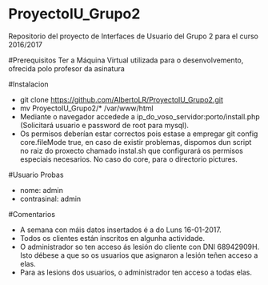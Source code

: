 # ProyectoIU_Grupo2
Repositorio del proyecto de Interfaces de Usuario del Grupo 2 para el curso 2016/2017

#Prerequisitos
Ter a Máquina Virtual utilizada para o desenvolvemento, ofrecida polo profesor da asinatura

#Instalacion
* git clone https://github.com/AlbertoLR/ProyectoIU_Grupo2.git
* mv ProyectoIU_Grupo2/* /var/www/html
* Mediante o navegador accedede a ip_do_voso_servidor:porto/install.php (Solicitará usuario e password de root para mysql).
* Os permisos deberían estar correctos pois estase a empregar git config core.fileMode true, en caso de existir problemas, dispomos dun script no raiz do proxecto chamado instal.sh que configurará os permisos especiais necesarios. No caso do core, para o directorio pictures.

#Usuario Probas
* nome: admin
* contrasinal: admin

#Comentarios

* A semana con máis datos insertados é a do Luns 16-01-2017.
* Todos os clientes están inscritos en algunha actividade.
* O administrador so ten acceso ás lesión do cliente con DNI 68942909H. Isto débese a que so os usuarios que asignaron a lesión teñen acceso a elas.
* Para as lesions dos usuarios, o administrador ten acceso a todas elas.
